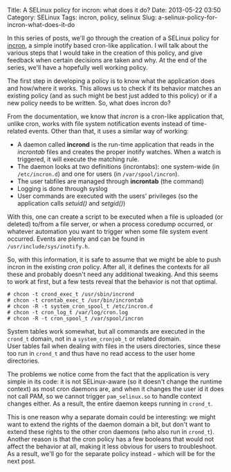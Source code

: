 Title: A SELinux policy for incron: what does it do?
Date: 2013-05-22 03:50
Category: SELinux
Tags: incron, policy, selinux
Slug: a-selinux-policy-for-incron-what-does-it-do

In this series of posts, we'll go through the creation of a SELinux
policy for
[incron](http://inotify.aiken.cz/?section=incron&page=doc⟨=en), a simple
inotify based cron-like application. I will talk about the various steps
that I would take in the creation of this policy, and give feedback when
certain decisions are taken and why. At the end of the series, we'll
have a hopefully well working policy.

The first step in developing a policy is to know what the application
does and how/where it works. This allows us to check if its behavior
matches an existing policy (and as such might be best just added to this
policy) or if a new policy needs to be written. So, what does incron do?

From the documentation, we know that *incron* is a cron-like application
that, unlike cron, works with file system notification events instead of
time-related events. Other than that, it uses a similar way of working:

-   A daemon called **incrond** is the run-time application that reads
    in the *incrontab* files and creates the proper inotify watches.
    When a watch is triggered, it will execute the matching rule.
-   The daemon looks at two definitions (incrontabs): one system-wide
    (in `/etc/incron.d`) and one for users (in `/var/spool/incron`).
-   The user tabfiles are managed through **incrontab** (the command)
-   Logging is done through syslog
-   User commands are executed with the users' privileges (so the
    application calls *setuid()* and *setgid()*)

With this, one can create a script to be executed when a file is
uploaded (or deleted) to/from a file server, or when a process coredump
occurred, or whatever automation you want to trigger when some file
system event occurred. Events are plenty and can be found in
`/usr/include/sys/inotify.h`.

So, with this information, it is safe to assume that we might be able to
push incron in the existing *cron* policy. After all, it defines the
contexts for all these and probably doesn't need any additional
tweaking. And this seems to work at first, but a few tests reveal that
the behavior is not that optimal.

    # chcon -t crond_exec_t /usr/sbin/incrond
    # chcon -t crontab_exec_t /usr/bin/incrontab
    # chcon -R -t system_cron_spool_t /etc/incron.d
    # chcon -t cron_log_t /var/log/cron.log
    # chcon -R -t cron_spool_t /var/spool/incron

System tables work somewhat, but all commands are executed in the
`crond_t` domain, not in a `system_cronjob_t` or related domain.  
User tables fail when dealing with files in the users directories,
since these too run in `crond_t` and thus have no read access to the
user home directories.

The problems we notice come from the fact that the application is very
simple in its code: it is not SELinux-aware (so it doesn't change the
runtime context) as most cron daemons are, and when it changes the user
id it does not call PAM, so we cannot trigger `pam_selinux.so` to handle
context changes either. As a result, the entire daemon keeps running in
`crond_t`.

This is one reason why a separate domain could be interesting: we might
want to extend the rights of the daemon domain a bit, but don't want to
extend these rights to the other cron daemons (who also run in
`crond_t`). Another reason is that the cron policy has a few booleans
that would not affect the behavior at all, making it less obvious for
users to troubleshoot. As a result, we'll go for the separate policy
instead - which will be for the next post.
